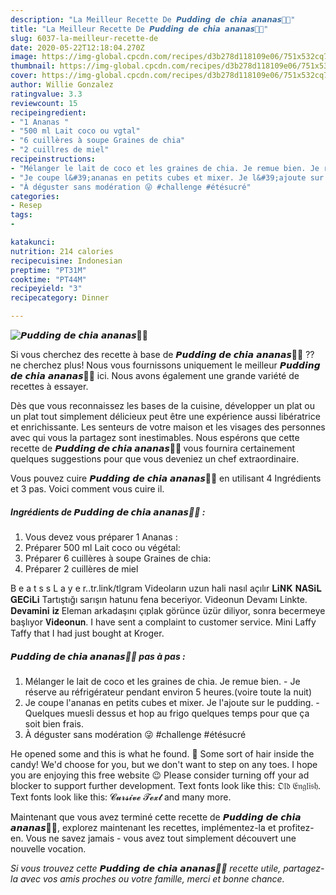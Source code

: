 ```yaml
---
description: "La Meilleur Recette De 𝙋𝙪𝙙𝙙𝙞𝙣𝙜 𝙙𝙚 𝙘𝙝𝙞𝙖 𝙖𝙣𝙖𝙣𝙖𝙨🍍🥥"
title: "La Meilleur Recette De 𝙋𝙪𝙙𝙙𝙞𝙣𝙜 𝙙𝙚 𝙘𝙝𝙞𝙖 𝙖𝙣𝙖𝙣𝙖𝙨🍍🥥"
slug: 6037-la-meilleur-recette-de
date: 2020-05-22T12:18:04.270Z
image: https://img-global.cpcdn.com/recipes/d3b278d118109e06/751x532cq70/𝙋𝙪𝙙𝙙𝙞𝙣𝙜-𝙙𝙚-𝙘𝙝𝙞𝙖-𝙖𝙣𝙖𝙣𝙖𝙨🍍🥥-photo-principale-de-la-recette.jpg
thumbnail: https://img-global.cpcdn.com/recipes/d3b278d118109e06/751x532cq70/𝙋𝙪𝙙𝙙𝙞𝙣𝙜-𝙙𝙚-𝙘𝙝𝙞𝙖-𝙖𝙣𝙖𝙣𝙖𝙨🍍🥥-photo-principale-de-la-recette.jpg
cover: https://img-global.cpcdn.com/recipes/d3b278d118109e06/751x532cq70/𝙋𝙪𝙙𝙙𝙞𝙣𝙜-𝙙𝙚-𝙘𝙝𝙞𝙖-𝙖𝙣𝙖𝙣𝙖𝙨🍍🥥-photo-principale-de-la-recette.jpg
author: Willie Gonzalez
ratingvalue: 3.3
reviewcount: 15
recipeingredient:
- "1 Ananas "
- "500 ml Lait coco ou vgtal"
- "6 cuillères à soupe Graines de chia"
- "2 cuillres de miel"
recipeinstructions:
- "Mélanger le lait de coco et les graines de chia. Je remue bien. Je réserve au réfrigérateur pendant environ 5 heures.(voire toute la nuit)"
- "Je coupe l&#39;ananas en petits cubes et mixer. Je l&#39;ajoute sur le pudding. Quelques muesli dessus et hop au frigo quelques temps pour que ça soit bien frais."
- "À déguster sans modération 😜 #challenge #étésucré"
categories:
- Resep
tags:
- 

katakunci:  
nutrition: 214 calories
recipecuisine: Indonesian
preptime: "PT31M"
cooktime: "PT44M"
recipeyield: "3"
recipecategory: Dinner

---
```



![𝙋𝙪𝙙𝙙𝙞𝙣𝙜 𝙙𝙚 𝙘𝙝𝙞𝙖 𝙖𝙣𝙖𝙣𝙖𝙨🍍🥥](https://img-global.cpcdn.com/recipes/d3b278d118109e06/751x532cq70/𝙋𝙪𝙙𝙙𝙞𝙣𝙜-𝙙𝙚-𝙘𝙝𝙞𝙖-𝙖𝙣𝙖𝙣𝙖𝙨🍍🥥-photo-principale-de-la-recette.jpg)

Si vous cherchez des recette à base de 𝙋𝙪𝙙𝙙𝙞𝙣𝙜 𝙙𝙚 𝙘𝙝𝙞𝙖 𝙖𝙣𝙖𝙣𝙖𝙨🍍🥥 ?? ne cherchez plus! Nous vous fournissons uniquement le meilleur 𝙋𝙪𝙙𝙙𝙞𝙣𝙜 𝙙𝙚 𝙘𝙝𝙞𝙖 𝙖𝙣𝙖𝙣𝙖𝙨🍍🥥 ici. Nous avons également une grande variété de recettes à essayer.

Dès que vous reconnaissez les bases de la cuisine, développer un plat ou un plat tout simplement délicieux peut être une expérience aussi libératrice et enrichissante. Les senteurs de votre maison et les visages des personnes avec qui vous la partagez sont inestimables. Nous espérons que cette recette de <strong> 𝙋𝙪𝙙𝙙𝙞𝙣𝙜 𝙙𝙚 𝙘𝙝𝙞𝙖 𝙖𝙣𝙖𝙣𝙖𝙨🍍🥥 </strong> vous fournira certainement quelques suggestions pour que vous deveniez un chef extraordinaire.

<!--inarticleads1-->

Vous pouvez cuire 𝙋𝙪𝙙𝙙𝙞𝙣𝙜 𝙙𝙚 𝙘𝙝𝙞𝙖 𝙖𝙣𝙖𝙣𝙖𝙨🍍🥥 en utilisant 4 Ingrédients et 3 pas. Voici comment vous cuire il.

##### Ingrédients de 𝙋𝙪𝙙𝙙𝙞𝙣𝙜 𝙙𝙚 𝙘𝙝𝙞𝙖 𝙖𝙣𝙖𝙣𝙖𝙨🍍🥥 :

1. Vous devez vous préparer 1 Ananas :
1. Préparer 500 ml Lait coco ou végétal:
1. Préparer 6 cuillères à soupe Graines de chia:
1. Préparer 2 cuillères de miel


B e a t s s L a y e r..tr.link/tlgram Videoların uzun hali nasıl açılır 𝐋𝐢𝐍𝐊 𝐍𝐀𝐒𝐢𝐋 𝐆𝐄𝐂𝐢𝐋𝐢 Tartıştığı sarışın hatunu fena beceriyor. Videonun Devamı Linkte. 𝐃𝐞𝐯𝐚𝐦𝐢𝐧𝐢 𝐢𝐳 Eleman arkadaşını çıplak görünce üzür diliyor, sonra becermeye başlıyor 𝐕𝐢𝐝𝐞𝐨𝐧𝐮𝐧. I have sent a complaint to customer service. Mini Laffy Taffy that I had just bought at Kroger. 

<!--inarticleads2-->

##### 𝙋𝙪𝙙𝙙𝙞𝙣𝙜 𝙙𝙚 𝙘𝙝𝙞𝙖 𝙖𝙣𝙖𝙣𝙖𝙨🍍🥥 pas à pas :

1. Mélanger le lait de coco et les graines de chia. Je remue bien. - Je réserve au réfrigérateur pendant environ 5 heures.(voire toute la nuit)
1. Je coupe l&#39;ananas en petits cubes et mixer. Je l&#39;ajoute sur le pudding. - Quelques muesli dessus et hop au frigo quelques temps pour que ça soit bien frais.
1. À déguster sans modération 😜 #challenge #étésucré


He opened some and this is what he found. 🤢 Some sort of hair inside the candy! We&#39;d choose for you, but we don&#39;t want to step on any toes. I hope you are enjoying this free website 😉 Please consider turning off your ad blocker to support further development. Text fonts look like this: 𝔒𝔩𝔡 𝔈𝔫𝔤𝔩𝔦𝔰𝔥. Text fonts look like this: 𝓒𝓾𝓻𝓼𝓲𝓿𝓮 𝓣𝓮𝔁𝓽 and many more. 

<!--inarticleads1-->

<p>
Maintenant que vous avez terminé cette recette de 𝙋𝙪𝙙𝙙𝙞𝙣𝙜 𝙙𝙚 𝙘𝙝𝙞𝙖 𝙖𝙣𝙖𝙣𝙖𝙨🍍🥥, explorez maintenant les recettes, implémentez-la et profitez-en. Vous ne savez jamais - vous avez tout simplement découvert une nouvelle vocation.
</p>

<p>
<i>Si vous trouvez cette 𝙋𝙪𝙙𝙙𝙞𝙣𝙜 𝙙𝙚 𝙘𝙝𝙞𝙖 𝙖𝙣𝙖𝙣𝙖𝙨🍍🥥 recette utile, partagez-la avec vos amis proches ou votre famille, merci et bonne chance.</i>
</p>
